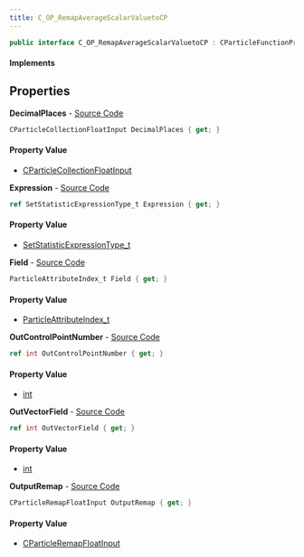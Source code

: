 ```yaml
---
title: C_OP_RemapAverageScalarValuetoCP
---
```


```csharp
public interface C_OP_RemapAverageScalarValuetoCP : CParticleFunctionPreEmission, CParticleFunctionOperator, CParticleFunction, ISchemaClass<CParticleFunction>, ISchemaClass<CParticleFunctionOperator>, ISchemaClass<CParticleFunctionPreEmission>, ISchemaClass<C_OP_RemapAverageScalarValuetoCP>, ISchemaField, ISchemaClass, INativeHandle
```

#### Implements

## Properties

**DecimalPlaces** - [Source Code](https://github.com/swiftly-solution/swiftlys2/blob/main/managed/src/SwiftlyS2.Generated/Schemas/Interfaces/C_OP_RemapAverageScalarValuetoCP.cs#L18)

```csharp
CParticleCollectionFloatInput DecimalPlaces { get; }
```

#### Property Value

- [CParticleCollectionFloatInput](/docs/api/shared/schemadefinitions/cparticlecollectionfloatinput)

**Expression** - [Source Code](https://github.com/swiftly-solution/swiftlys2/blob/main/managed/src/SwiftlyS2.Generated/Schemas/Interfaces/C_OP_RemapAverageScalarValuetoCP.cs#L16)

```csharp
ref SetStatisticExpressionType_t Expression { get; }
```

#### Property Value

- [SetStatisticExpressionType_t](/docs/api/shared/schemadefinitions/setstatisticexpressiontype_t)

**Field** - [Source Code](https://github.com/swiftly-solution/swiftlys2/blob/main/managed/src/SwiftlyS2.Generated/Schemas/Interfaces/C_OP_RemapAverageScalarValuetoCP.cs#L24)

```csharp
ParticleAttributeIndex_t Field { get; }
```

#### Property Value

- [ParticleAttributeIndex_t](/docs/api/shared/schemadefinitions/particleattributeindex_t)

**OutControlPointNumber** - [Source Code](https://github.com/swiftly-solution/swiftlys2/blob/main/managed/src/SwiftlyS2.Generated/Schemas/Interfaces/C_OP_RemapAverageScalarValuetoCP.cs#L20)

```csharp
ref int OutControlPointNumber { get; }
```

#### Property Value

- [int](https://learn.microsoft.com/dotnet/api/system.int32)

**OutVectorField** - [Source Code](https://github.com/swiftly-solution/swiftlys2/blob/main/managed/src/SwiftlyS2.Generated/Schemas/Interfaces/C_OP_RemapAverageScalarValuetoCP.cs#L22)

```csharp
ref int OutVectorField { get; }
```

#### Property Value

- [int](https://learn.microsoft.com/dotnet/api/system.int32)

**OutputRemap** - [Source Code](https://github.com/swiftly-solution/swiftlys2/blob/main/managed/src/SwiftlyS2.Generated/Schemas/Interfaces/C_OP_RemapAverageScalarValuetoCP.cs#L26)

```csharp
CParticleRemapFloatInput OutputRemap { get; }
```

#### Property Value

- [CParticleRemapFloatInput](/docs/api/shared/schemadefinitions/cparticleremapfloatinput)


